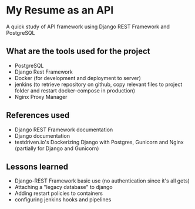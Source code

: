 # My Resume as an API
A quick study of API framework using Django REST Framework and PostgreSQL

## What are the tools used for the project
* PostgreSQL
* Django Rest Framework
* Docker (for development and deployment to server)
* jenkins (to retrieve repository on github, copy relevant files to project folder and restart docker-compose in production)
* Nginx Proxy Manager

## References used
* Django REST Framework documentation
* Django documentation
* testdriven.io's Dockerizing Django with Postgres, Gunicorn and Nginx (partially for Django and Gunicorn)

## Lessons learned
* Django-REST Framework basic use (no authentication since it's all gets)
* Attaching a "legacy database" to django
* Adding restart policies to containers
* configuring jenkins hooks and pipelines